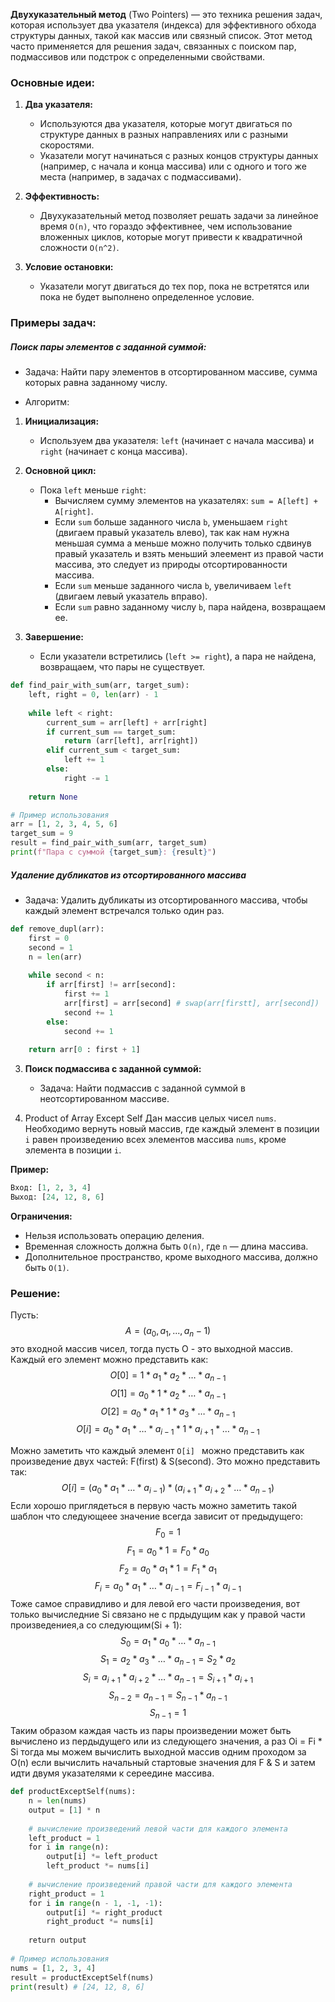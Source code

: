 **Двухуказательный метод** (Two Pointers) — это техника решения задач, которая использует два указателя (индекса) для эффективного обхода структуры данных, такой как массив или связный список. Этот метод часто применяется для решения задач, связанных с поиском пар, подмассивов или подстрок с определенными свойствами.

### Основные идеи:

1. **Два указателя:**
    * Используются два указателя, которые могут двигаться по структуре данных в разных направлениях или с разными скоростями.
    * Указатели могут начинаться с разных концов структуры данных (например, с начала и конца массива) или с одного и того же места (например, в задачах с подмассивами).

2. **Эффективность:**
    * Двухуказательный метод позволяет решать задачи за линейное время `O(n)`, что гораздо эффективнее, чем использование вложенных циклов, которые могут привести к квадратичной сложности `O(n^2)`.

3. **Условие остановки:**
    * Указатели могут двигаться до тех пор, пока не встретятся или пока не будет выполнено определенное условие.

### Примеры задач:

##### Поиск пары элементов с заданной суммой:
* Задача: Найти пару элементов в отсортированном массиве, сумма которых равна заданному числу.

* Алгоритм:
1. **Инициализация:**
    * Используем два указателя: `left` (начинает с начала массива) и `right` (начинает с конца массива).

2. **Основной цикл:**
    * Пока `left` меньше `right`:
        * Вычисляем сумму элементов на указателях: `sum = A[left] + A[right]`.
        * Если `sum` больше заданного числа `b`, уменьшаем `right` (двигаем правый указатель влево), так как нам нужна меньшая сумма а меньше можно получить только сдвинув правый указатель и взять меньший элеемент из правой части массива, это следует из природы отсортированности массива.
        * Если `sum` меньше заданного числа `b`, увеличиваем `left` (двигаем левый указатель вправо).
        * Если `sum` равно заданному числу `b`, пара найдена, возвращаем ее.

3. **Завершение:**
    * Если указатели встретились (`left >= right`), а пара не найдена, возвращаем, что пары не существует.

```python
def find_pair_with_sum(arr, target_sum):
    left, right = 0, len(arr) - 1
    
    while left < right:
        current_sum = arr[left] + arr[right]
        if current_sum == target_sum:
            return (arr[left], arr[right])
        elif current_sum < target_sum:
            left += 1
        else:
            right -= 1
    
    return None

# Пример использования
arr = [1, 2, 3, 4, 5, 6]
target_sum = 9
result = find_pair_with_sum(arr, target_sum)
print(f"Пара с суммой {target_sum}: {result}")
```


##### Удаление дубликатов из отсортированного массива
* Задача: Удалить дубликаты из отсортированного массива, чтобы каждый элемент встречался только один раз.
```python
def remove_dupl(arr):
	first = 0
	second = 1
	n = len(arr)
	
	while second < n:
		if arr[first] != arr[second]:
			first += 1
			arr[first] = arr[second] # swap(arr[firstt], arr[second])
			second += 1
		else:
			second += 1
	
	return arr[0 : first + 1]
```

3. **Поиск подмассива с заданной суммой:**
    * Задача: Найти подмассив с заданной суммой в неотсортированном массиве.

4. Product of Array Except Self
Дан массив целых чисел `nums`. Необходимо вернуть новый массив, где каждый элемент в позиции `i` равен произведению всех элементов массива `nums`, кроме элемента в позиции `i`.

**Пример:**
```python
Вход: [1, 2, 3, 4]
Выход: [24, 12, 8, 6]
```

**Ограничения:**
- Нельзя использовать операцию деления.
- Временная сложность должна быть `O(n)`, где `n` — длина массива.
- Дополнительное пространство, кроме выходного массива, должно быть `O(1)`.

### Решение:
Пусть: $$A = (a_0, a_1, ..., a_n-1)$$
это входной массив чисел, тогда пусть O - это выходной массив.
Каждый его элемент можно представить как:
$$O[0] = 1 * a_1 * a_2 * \ldots * a_{n-1}$$
$$O[1] = a_0 * 1 * a_2 * \ldots * a_{n-1}$$
$$O[2] = a_0 * a_1 * 1 * a_3 * \ldots * a_{n-1} $$
$$O[i] = a_0 * a_1 * \ldots * a_{i-1} * 1 * a_{i+1} * \ldots * a_{n-1}$$

Можно заметить что каждый элемент  `O[i] ` можно представить как произведение двух частей: F(first) & S(second). Это можно представить так:
$$O[i] = (a_0 * a_1 * \ldots * a_{i - 1}) * (a_{i + 1} * a_{i + 2} * \ldots * a_{n - 1})$$
Если хорошо приглядеться в первую часть можно заметить такой шаблон что следующеее значение всегда зависит от предыдущего:
$$F_0 = 1$$$$F_1 = a_0 * 1=F_0 * a_0$$
$$F_2 = a_0 * a_1 * 1 = F_1 * a_1$$
$$F_i = a_0 * a_1 * \ldots * a_{i - 1} = F_{i - 1} * a_{i - 1}$$
Тоже самое справидливо и для левой его части произведения, вот только вычиследние Si связано не с прдыдущим как у правой части произведениея,а со следующим(Si + 1):
$$S_0 = a_1 * a_0 * \ldots * a_{n - 1}$$
$$S_1 = a_2 * a_3 * \ldots * a_{n - 1} = S_{2} * a_2$$
$$S_i = a_{i + 1} * a_{i + 2} * \ldots * a_{n - 1} = S_{i + 1} * a_{i + 1}$$
$$S_{n - 2} = a_{n - 1} = S_{n - 1} * a_{n - 1}$$
$$S_{n - 1} = 1$$
 Таким образом каждая часть из пары произведении может быть вычислено из пердыдущего или из следующего значения, а раз Oi = Fi * Si тогда мы можем вычислить выходной массив одним проходом за O(n) если вычислить начальный стартовые значения для F & S и затем идти двумя указателями к сереедине массива.

```python  
def productExceptSelf(nums):  
    n = len(nums)  
    output = [1] * n  
  
    # вычисление произведений левой части для каждого элемента  
    left_product = 1  
    for i in range(n):  
        output[i] *= left_product  
        left_product *= nums[i]  
  
    # вычисление произведений правой части для каждого элемента  
    right_product = 1  
    for i in range(n - 1, -1, -1):  
        output[i] *= right_product  
        right_product *= nums[i]  
  
    return output  
  
# Пример использования  
nums = [1, 2, 3, 4]  
result = productExceptSelf(nums)  
print(result) # [24, 12, 8, 6]  
```

